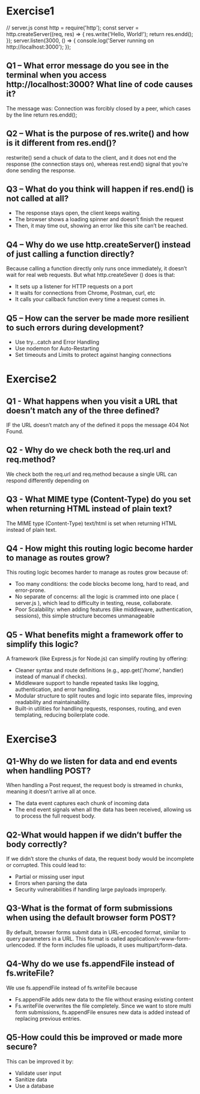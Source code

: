 # Exercise1
// server.js 
const http = require('http'); 
 const server = http.createServer((req, res) => {   res.write('Hello, World!');   return res.endd(); 
});  server.listen(3000, () => {   console.log('Server running on http://localhost:3000'); }); 


## Q1 – What error message do you see in the terminal when you access http://localhost:3000? What line of code causes it? 
The message was: Connection was forcibly closed by a peer, which cases by the line return res.endd();
 
## Q2 – What is the purpose of res.write() and how is it different from res.end()? 
restwrite() send a chuck of data to the client, and it does not end the response (the connection stays on), whereas rest.end() signal that you’re done sending the response.
 
## Q3 – What do you think will happen if res.end() is not called at all? 
- The response stays open, the client keeps waiting.
- The browser shows a loading spinner and doesn’t finish the request
- Then, it may time out, showing an error like this site can’t be reached.
## Q4 – Why do we use http.createServer() instead of just calling a function directly? 
Because calling a function directly only runs once immediately, it doesn’t wait for real web requests. But what http.createSever () does is that:
- It sets up a listener for HTTP requests on a port 
- It waits for connections from Chrome, Postman, curl, etc
- It calls your callback function every time a request comes in.
 
## Q5 – How can the server be made more resilient to such errors during development? 
- Use try…catch and Error Handling 
- Use nodemon for Auto-Restarting 
- Set timeouts and Limits to protect against hanging connections

# Exercise2

## Q1 - What happens when you visit a URL that doesn’t match any of the three defined? 
IF the URL doesn’t match any of the defined it pops the message 404 Not Found.

## Q2 - Why do we check both the req.url and req.method? 
We check both the req.url and req.method because a single URL can respond differently depending on

## Q3 - What MIME type (Content-Type) do you set when returning HTML instead of plain text?
The MIME type (Content-Type) text/html is set when returning HTML instead of plain text.

## Q4 - How might this routing logic become harder to manage as routes grow? 
This routing logic becomes harder to manage as routes grow because of:
- Too many conditions: the code blocks become long, hard to read, and error-prone.
- No separate of concerns: all the logic is crammed into one place ( server.js ), which lead to difficulty in testing, reuse, collaborate.
- Poor Scalability: when adding features (like middleware, authentication, sessions), this simple structure becomes unmanageable

## Q5 - What benefits might a framework offer to simplify this logic? 
A framework (like Express.js for Node.js) can simplify routing by offering:
- Cleaner syntax and route definitions (e.g., app.get('/home', handler) instead of manual if checks).
- Middleware support to handle repeated tasks like logging, authentication, and error handling.
- Modular structure to split routes and logic into separate files, improving readability and maintainability.
- Built-in utilities for handling requests, responses, routing, and even templating, reducing boilerplate code.

# Exercise3

## Q1-Why do we listen for data and end events when handling POST? 
When handling a Post request, the request body is streamed in chunks, meaning it doesn’t arrive all at once.
- The data event captures each chunk of incoming data
- The end event signals when all the data has been received, allowing us to process the full request body.

## Q2-What would happen if we didn’t buffer the body correctly? 
If we didn’t store the chunks of data, the request body would be incomplete or corrupted. This could lead to:
- Partial or missing user input
- Errors when parsing the data 
- Security vulnerabilities if handling large payloads improperly.

## Q3-What is the format of form submissions when using the default browser form POST? 
By default, browser forms submit data in URL-encoded format, similar to query parameters in a URL. This format is called application/x-www-form-urlencoded. If the form includes file uploads, it uses multipart/form-data.

## Q4-Why do we use fs.appendFile instead of fs.writeFile? 
We use fs.appendFile instead of fs.writeFile because
- Fs.appendFile adds new data to the file without erasing existing content
- Fs.writeFile overwrites the file completely.
Since we want to store multi form submissions, fs.appendFile ensures new data is added instead of replacing previous entries.

## Q5-How could this be improved or made more secure? 
This can be improved it by:
- Validate user input
- Sanitize data 
- Use a database

